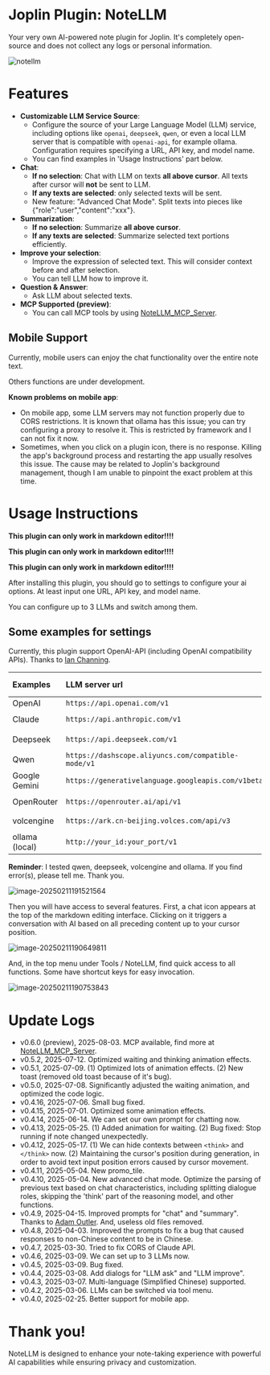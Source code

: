 # Joplin Plugin: NoteLLM

Your very own AI-powered note plugin for Joplin. 
It's completely open-source and does not collect any logs or personal information.

![notellm](./_img/notellm.gif)

# Features

- **Customizable LLM Service Source**: 
    - Configure the source of your Large Language Model (LLM) service, including options like `openai`, `deepseek`, `qwen`, or even a local LLM server that is compatible with `openai-api`, for example ollama. Configuration requires specifying a URL, API key, and model name.
    - You can find examples in 'Usage Instructions' part below.
- **Chat**: 
    - **If no selection**: Chat with LLM on texts **all above cursor**. All texts after cursor will **not** be sent to LLM.
    - **If any texts are selected**: only selected texts will be sent.
    - New feature: "Advanced Chat Mode". Split texts into pieces like {"role":"user","content":"xxx"}.
- **Summarization**: 
    - **If no selection**: Summarize **all above cursor**.
    - **If any texts are selected**: Summarize selected text portions efficiently. 
- **Improve your selection**: 
    - Improve the expression of selected text. This will consider context before and after selection. 
    - You can tell LLM how to improve it.
- **Question & Answer**: 
    - Ask LLM about selected texts.
- **MCP Supported (preview)**:
    - You can call MCP tools by using [NoteLLM_MCP_Server](https://github.com/HorseSword/notellm_mcp_server).  

## Mobile Support

Currently, mobile users can enjoy the chat functionality over the entire note text. 

Others functions are under development.

**Known problems on mobile app**:
- On mobile app, some LLM servers may not function properly due to CORS restrictions. It is known that ollama has this issue; you can try configuring a proxy to resolve it. This is restricted by framework and I can not fix it now.
- Sometimes, when you click on a plugin icon, there is no response. Killing the app's background process and restarting the app usually resolves this issue. The cause may be related to Joplin's background management, though I am unable to pinpoint the exact problem at this time.

# Usage Instructions

**This plugin can only work in markdown editor!!!!**

**This plugin can only work in markdown editor!!!!**

**This plugin can only work in markdown editor!!!!**

After installing this plugin, you should go to settings to configure your ai options. At least input one URL, API key, and model name.

You can configure up to 3 LLMs and switch among them.

## Some examples for settings

Currently, this plugin support OpenAI-API (including OpenAI compatibility APIs). Thanks to [Ian Channing](https://github.com/ianchanning).

| Examples | LLM server url | LLM model name (examples) |
| :----------------------------------------- | :--------------------------------------- | ------------------------------------------ |
| OpenAI | `https://api.openai.com/v1` | `o3` |
| Claude | `https://api.anthropic.com/v1` | `claude-3-7-sonnet-20250219` |
| Deepseek | `https://api.deepseek.com/v1` | `deepseek-chat`,  or `deepseek-reasoner` |
| Qwen | `https://dashscope.aliyuncs.com/compatible-mode/v1` | `qwen-plus` |
| Google Gemini | `https://generativelanguage.googleapis.com/v1beta` | `gemini-2.0-flash` |
| OpenRouter | `https://openrouter.ai/api/v1` | `google/gemini-2.5-flash` |
| volcengine | `https://ark.cn-beijing.volces.com/api/v3` | `doubao-1.5-pro-32k` |
| ollama (local) | `http://your_id:your_port/v1` | `(YOUR_MODEL_NAME)` |

**Reminder**: I tested qwen, deepseek, volcengine and ollama. If you find error(s), please tell me. Thank you.



![image-20250211191521564](./_img/image-20250211191521564.png)

Then you will have access to several features. First, a chat icon appears at the top of the markdown editing interface. Clicking on it triggers a conversation with AI based on all preceding content up to your cursor position.

![image-20250211190649811](./_img/image-20250211190649811.png)

And, in the top menu under Tools / NoteLLM, find quick access to all functions. Some have shortcut keys for easy invocation.

![image-20250211190753843](./_img/image-20250211190753843.png)


# Update Logs

- v0.6.0 (preview), 2025-08-03. MCP available, find more at [NoteLLM_MCP_Server](https://github.com/HorseSword/notellm_mcp_server).
- v0.5.2, 2025-07-12. Optimized waiting and thinking animation effects.
- v0.5.1, 2025-07-09. (1) Optimized lots of animation effects. (2) New toast (removed old toast because of it's bug).
- v0.5.0, 2025-07-08. Significantly adjusted the waiting animation, and optimized the code logic.
- v0.4.16, 2025-07-06. Small bug fixed.
- v0.4.15, 2025-07-01. Optimized some animation effects.
- v0.4.14, 2025-06-14. We can set our own prompt for chatting now.
- v0.4.13, 2025-05-25. (1) Added animation for waiting. (2) Bug fixed: Stop running if note changed unexpectedly.
- v0.4.12, 2025-05-17. (1) We can hide contexts between `<think>` and `</think>` now. (2) Maintaining the cursor's position during generation, in order to avoid text input position errors caused by cursor movement.
- v0.4.11, 2025-05-04. New promo_tile.
- v0.4.10, 2025-05-04. New advanced chat mode. Optimize the parsing of previous text based on chat characteristics, including splitting dialogue roles, skipping the 'think' part of the reasoning model, and other functions.
- v0.4.9, 2025-04-15. Improved prompts for "chat" and "summary". Thanks to [Adam Outler](https://github.com/adamoutler). And, useless old files removed.
- v0.4.8, 2025-04-03. Improved the prompts to fix a bug that caused responses to non-Chinese content to be in Chinese.
- v0.4.7, 2025-03-30. Tried to fix CORS of Claude API.
- v0.4.6, 2025-03-09. We can set up to 3 LLMs now.
- v0.4.5, 2025-03-09. Bug fixed.
- v0.4.4, 2025-03-08. Add dialogs for "LLM ask" and "LLM improve".
- v0.4.3, 2025-03-07. Multi-language (Simplified Chinese) supported.
- v0.4.2, 2025-03-06. LLMs can be switched via tool menu.
- v0.4.0, 2025-02-25. Better support for mobile app.

# Thank you!

NoteLLM is designed to enhance your note-taking experience with powerful AI capabilities while ensuring privacy and customization.